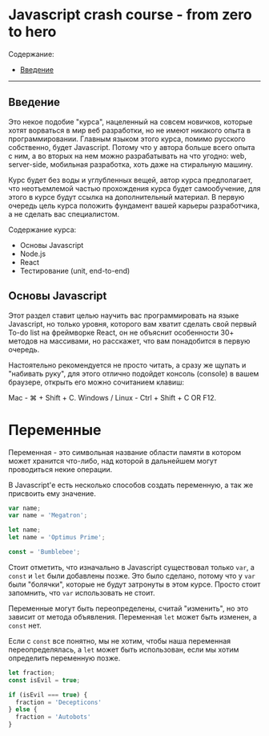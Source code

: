 # Javascript crash course - from zero to hero

Содержание:

* [Введение](#Введение)


---

## Введение

Это некое подобие "курса", нацеленный на совсем новичков, которые хотят ворваться в мир веб разработки, но не имеют никакого опыта в программировании. Главным языком этого курса, помимо русского собственно, будет Javascript. Потому что у автора больше всего опыта с ним, а во вторых на нем можно разрабатывать на что угодно: web, server-side, мобильная разработка, хоть даже на стиральную машину.

Курс будет без воды и углубленных вещей, автор курса предполагает, что неотъемлемой частью прохождения курса будет самообучение, для этого в курсе будут ссылка на дополнительный материал. В первую очередь цель курса положить фундамент вашей карьеры разработчика, а не сделать вас специалистом.


Содержание курса:
* Основы Javascript
* Node.js
* React
* Тестирование (unit, end-to-end)

## Основы Javascript

Этот раздел ставит целью научить вас программировать на языке Javascript, но только уровня, которого вам хватит сделать свой первый To-do list на фреймворке React, он не объяснит особенности 30+ методов на массивами, но расскажет, что вам понадобится в первую очередь.

Настоятельно рекомендуется не просто читать, а сразу же щупать и "набивать руку", для этого отлично подойдет консоль (console) в вашем браузере, открыть его можно сочитанием клавиш:

Mac - ⌘ + Shift + C.
Windows / Linux - Ctrl + Shift + C OR F12.

# Переменные

Переменная - это символьная название области памяти в котором может хранится что-либо, над которой в дальнейшем могут проводиться некие операции.

В Javascript'е есть несколько способов создать переменную, а так же присвоить ему значение.

```javascript
var name;
var name = 'Megatron';

let name;
let name = 'Optimus Prime';

const = 'Bumblebee';
```

Стоит отметить, что изначально в Javascript существовал только `var`, а `const` и `let` были добавлены позже.
Это было сделано, потому что у `var` были "болячки", которые не будут затронуты в этом курсе. Просто стоит запомнить, что `var` использовать не стоит.

Переменные могут быть переопределены, считай "изменить", но это зависит от метода объявления.
Переменная `let` может быть изменен, а `const` нет.

Если с `const` все понятно, мы не хотим, чтобы наша переменная переопределялась, а `let` может быть использован, если мы хотим определить переменную позже.

```javascript
let fraction;
const isEvil = true;

if (isEvil === true) {
  fraction = 'Decepticons'
} else {
  fraction = 'Autobots'
}

```